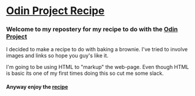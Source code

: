 # [Odin Project Recipe](https://www.theodinproject.com/dashboard)

### Welcome to my repostery for my recipe to do with the [Odin Project](https://www.theodinproject.com/dashboard)

 I decided to make a recipe to do with baking a brownie. I've tried to involve images and links so hope you guy's like it. 

 I'm going to be using HTML to "markup" the web-page. Even though HTML is basic its one of my first times doing this so cut me some slack.

 #### Anyway enjoy the [recipe](https://justmilomb.github.io/Odin-Recipes/)   